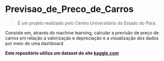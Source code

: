 # Previsao_de_Preco_de_Carros
<blockquote>
<p>É um projeto realizado pelo Centro Universitário do Estado do Pará.</p>
</blockquote>

Consiste em, através do machine learning, calcular a previsão de preço de carros em relação a valorização e depreciação e a visualização dos dados por meio de uma dashboard

<b>Este repositório utiliza um dataset do site [kaggle.com](https://www.kaggle.com/datasets/cisautomotiveapi/large-car-dataset)</b>

